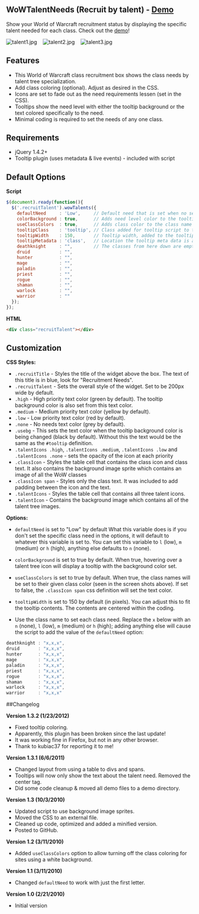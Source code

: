 ## WoWTalentNeeds (Recruit by talent) - [Demo][1]

Show your World of Warcraft recruitment status by displaying the specific talent needed for each class. Check out the [demo][1]!

 ![talent1.jpg][2] &nbsp;&nbsp; ![talent2.jpg][3] &nbsp;&nbsp; ![talent3.jpg][4]

## Features ##

* This World of Warcraft class recruitment box shows the class needs by talent tree specialization.
* Add class coloring (optional). Adjust as desired in the CSS.
* Icons are set to fade out as the need requirements lessen (set in the CSS).
* Tooltips show the need level with either the tooltip background or the text colored specifically to the need.
* Minimal coding is required to set the needs of any one class.

## Requirements ##

* jQuery 1.4.2+
* Tooltip plugin (uses metadata & live events) - included with script

## Default Options ##
**Script**

```javascript
$(document).ready(function(){
  $('.recruitTalent').wowTalents({
    defaultNeed     : 'Low',     // Default need that is set when no setting is found
    colorBackground : true,      // Adds need level color to the tooltip background (true) or the text (false)
    useClassColors  : true,      // Adds class color to the class name when true, otherwise defined in CSS
    tooltipClass    : 'tooltip', // Class added for tooltip script to target
    tooltipWidth    : 150,       // Tooltip width, added to the tooltip metadata
    tooltipMetadata : 'class',   // Location the tooltip meta data is added e.g. {width:150px;color:#ddd;background:#333;}
    deathknight     : "",        // The classes from here down are empty and will revert to the default need.
    druid           : "",
    hunter          : "",
    mage            : "",
    paladin         : "",
    priest          : "",
    rogue           : "",
    shaman          : "",
    warlock         : "",
    warrior         : ""
  });
});
```

**HTML**

```html
<div class="recruitTalent"></div>
```

## Customization ##

**CSS Styles:**

* `.recruitTitle` - Styles the title of the widget above the box. The text of this title is in blue, look for "Recruitment Needs".
* `.recruitTalent` - Sets the overall style of the widget. Set to be 200px wide by default.
* `.high` - High priority text color (green by default). The tooltip background color is also set from this text color.
* `.medium` - Medium priority text color (yellow by default).
* `.low` - Low priority text color (red by default).
* `.none` - No needs text color (grey by default).
* `.usebg` - This sets the text color when the tooltip background color is being changed (black by default). Without this the text would be the same as the `#tooltip` definition.
* `.talentIcons .high`, `.talentIcons .medium`, `.talentIcons .low` and `.talentIcons .none` - sets the opacity of the icon at each priority
* `.classIcon` - Styles the table cell that contains the class icon and class text. It also contains the background image sprite which contains an image of all the WoW classes
* `.classIcon span` - Styles only the class text. It was included to add padding between the icon and the text.
* `.talentIcons` - Styles the table cell that contains all three talent icons.
* `.talentIcon` - Contains the background image which contains all of the talent tree images.

**Options:**

* `defaultNeed` is set to "Low" by default
What this variable does is if you don't set the specific class need in the options, it will default to whatever this variable is set to.
You can set this variable to `l` (low), `m` (medium) or `h` (high), anything else defaults to `n` (none).

* `colorBackground` is set to true by default. When true, hovering over a talent tree icon will display a tooltip with the background color set.

* `useClassColors` is set to true by default. When true, the class names will be set to their given class color (seen in the screen shots above). If set to false, the `.classIcon span` css definition will set the text color.

* `tooltipWidth` is set to 150 by default (in pixels). You can adjust this to fit the tooltip contents. The contents are centered within the coding.

* Use the class name to set each class need. Replace the `x` below with an `n` (none), `l` (low), `m` (medium) or `h` (high); adding anything else will cause the script to add the value of the `defaultNeed` option:

```javascript
deathknight : "x,x,x",
druid       : "x,x,x",
hunter      : "x,x,x",
mage        : "x,x,x",
paladin     : "x,x,x",
priest      : "x,x,x",
rogue       : "x,x,x",
shaman      : "x,x,x",
warlock     : "x,x,x",
warrior     : "x,x,x"
```

##Changelog

**Version 1.3.2 (1/23/2012)**

* Fixed tooltip coloring.
 * Apparently, this plugin has been broken since the last update!
 * It was working fine in Firefox, but not in any other browser. 
 * Thank to kubiac37 for reporting it to me!

**Version 1.3.1 (6/6/2011)**

* Changed layout from using a table to divs and spans.
* Tooltips will now only show the text about the talent need. Removed the center tag.
* Did some code cleanup & moved all demo files to a demo directory.

**Version 1.3 (10/3/2010)**

* Updated script to use background image sprites.
* Moved the CSS to an external file.
* Cleaned up code, optimized and added a minified version.
* Posted to GitHub.

**Version 1.2 (3/11/2010)**

* Added `useClassColors` option to allow turning off the class coloring for sites using a white background.

**Version 1.1 (3/11/2010)**

* Changed `defaultNeed` to work with just the first letter.

**Version 1.0 (2/21/2010)**

* Initial version

  [1]: http://mottie.github.com/wowTalentNeeds/
  [2]: http://mottie.github.com/wowTalentNeeds/demo/talent1.jpg
  [3]: http://mottie.github.com/wowTalentNeeds/demo/talent2.jpg
  [4]: http://mottie.github.com/wowTalentNeeds/demo/talent3.jpg